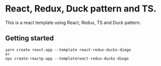# React, Redux, Duck pattern and TS.

This is a react template using React, Redux, TS and Duck pattern.

## Getting started

```
yarn create react-app --template react-redux-ducks-diego
or
npx create-reactp-app --templatereact-redux-ducks-diego

```
